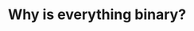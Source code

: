 ---
layout: bookmark
title: Why is everything binary?
tags:
  - Bookmarks
  - Web Design
  - Queerness
created: '2025-02-06T21:16:07.501Z'
modified: '2025-02-06T21:17:11.235Z'
link: https://briefs.video/videos/why-is-everything-binary/
id: 965773903
excerpt: A video from Webbed Briefs
image: >-
  https://briefs.video/assets/images/thumbnails/why-is-everything-binary-card.png
---